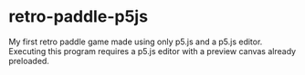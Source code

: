 # retro-paddle-p5js
My first retro paddle game made using only p5.js and a p5.js editor. Executing this program requires a p5.js editor with a preview canvas already preloaded.
